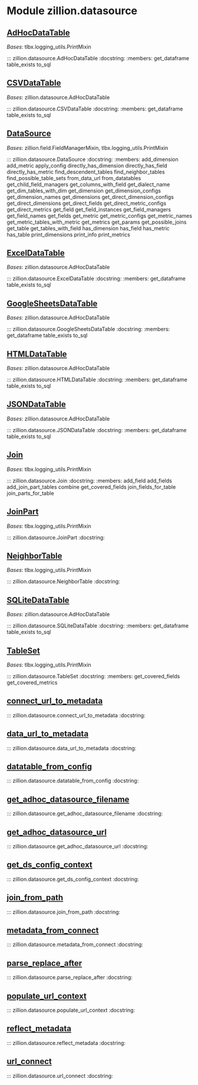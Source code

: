 [//]: # (This is an auto-generated file. Do not edit)
# Module zillion.datasource


## [AdHocDataTable](https://github.com/totalhack/zillion/blob/master/zillion/datasource.py#L1456-L1624)

*Bases*: tlbx.logging_utils.PrintMixin

::: zillion.datasource.AdHocDataTable
    :docstring:
    :members: get_dataframe table_exists to_sql


## [CSVDataTable](https://github.com/totalhack/zillion/blob/master/zillion/datasource.py#L1643-L1653)

*Bases*: zillion.datasource.AdHocDataTable

::: zillion.datasource.CSVDataTable
    :docstring:
    :members: get_dataframe table_exists to_sql


## [DataSource](https://github.com/totalhack/zillion/blob/master/zillion/datasource.py#L461-L1453)

*Bases*: zillion.field.FieldManagerMixin, tlbx.logging_utils.PrintMixin

::: zillion.datasource.DataSource
    :docstring:
    :members: add_dimension add_metric apply_config directly_has_dimension directly_has_field directly_has_metric find_descendent_tables find_neighbor_tables find_possible_table_sets from_data_url from_datatables get_child_field_managers get_columns_with_field get_dialect_name get_dim_tables_with_dim get_dimension get_dimension_configs get_dimension_names get_dimensions get_direct_dimension_configs get_direct_dimensions get_direct_fields get_direct_metric_configs get_direct_metrics get_field get_field_instances get_field_managers get_field_names get_fields get_metric get_metric_configs get_metric_names get_metric_tables_with_metric get_metrics get_params get_possible_joins get_table get_tables_with_field has_dimension has_field has_metric has_table print_dimensions print_info print_metrics


## [ExcelDataTable](https://github.com/totalhack/zillion/blob/master/zillion/datasource.py#L1656-L1668)

*Bases*: zillion.datasource.AdHocDataTable

::: zillion.datasource.ExcelDataTable
    :docstring:
    :members: get_dataframe table_exists to_sql


## [GoogleSheetsDataTable](https://github.com/totalhack/zillion/blob/master/zillion/datasource.py#L1698-L1720)

*Bases*: zillion.datasource.AdHocDataTable

::: zillion.datasource.GoogleSheetsDataTable
    :docstring:
    :members: get_dataframe table_exists to_sql


## [HTMLDataTable](https://github.com/totalhack/zillion/blob/master/zillion/datasource.py#L1682-L1695)

*Bases*: zillion.datasource.AdHocDataTable

::: zillion.datasource.HTMLDataTable
    :docstring:
    :members: get_dataframe table_exists to_sql


## [JSONDataTable](https://github.com/totalhack/zillion/blob/master/zillion/datasource.py#L1671-L1679)

*Bases*: zillion.datasource.AdHocDataTable

::: zillion.datasource.JSONDataTable
    :docstring:
    :members: get_dataframe table_exists to_sql


## [Join](https://github.com/totalhack/zillion/blob/master/zillion/datasource.py#L308-L418)

*Bases*: tlbx.logging_utils.PrintMixin

::: zillion.datasource.Join
    :docstring:
    :members: add_field add_fields add_join_part_tables combine get_covered_fields join_fields_for_table join_parts_for_table


## [JoinPart](https://github.com/totalhack/zillion/blob/master/zillion/datasource.py#L298-L305)

*Bases*: tlbx.logging_utils.PrintMixin

::: zillion.datasource.JoinPart
    :docstring:
    


## [NeighborTable](https://github.com/totalhack/zillion/blob/master/zillion/datasource.py#L451-L458)

*Bases*: tlbx.logging_utils.PrintMixin

::: zillion.datasource.NeighborTable
    :docstring:
    


## [SQLiteDataTable](https://github.com/totalhack/zillion/blob/master/zillion/datasource.py#L1627-L1640)

*Bases*: zillion.datasource.AdHocDataTable

::: zillion.datasource.SQLiteDataTable
    :docstring:
    :members: get_dataframe table_exists to_sql


## [TableSet](https://github.com/totalhack/zillion/blob/master/zillion/datasource.py#L247-L295)

*Bases*: tlbx.logging_utils.PrintMixin

::: zillion.datasource.TableSet
    :docstring:
    :members: get_covered_fields get_covered_metrics


## [connect_url_to_metadata](https://github.com/totalhack/zillion/blob/master/zillion/datasource.py#L64-L73)

::: zillion.datasource.connect_url_to_metadata
    :docstring:


## [data_url_to_metadata](https://github.com/totalhack/zillion/blob/master/zillion/datasource.py#L104-L133)

::: zillion.datasource.data_url_to_metadata
    :docstring:


## [datatable_from_config](https://github.com/totalhack/zillion/blob/master/zillion/datasource.py#L1723-L1767)

::: zillion.datasource.datatable_from_config
    :docstring:


## [get_adhoc_datasource_filename](https://github.com/totalhack/zillion/blob/master/zillion/datasource.py#L186-L189)

::: zillion.datasource.get_adhoc_datasource_filename
    :docstring:


## [get_adhoc_datasource_url](https://github.com/totalhack/zillion/blob/master/zillion/datasource.py#L192-L194)

::: zillion.datasource.get_adhoc_datasource_url
    :docstring:


## [get_ds_config_context](https://github.com/totalhack/zillion/blob/master/zillion/datasource.py#L51-L53)

::: zillion.datasource.get_ds_config_context
    :docstring:


## [join_from_path](https://github.com/totalhack/zillion/blob/master/zillion/datasource.py#L421-L448)

::: zillion.datasource.join_from_path
    :docstring:


## [metadata_from_connect](https://github.com/totalhack/zillion/blob/master/zillion/datasource.py#L136-L156)

::: zillion.datasource.metadata_from_connect
    :docstring:


## [parse_replace_after](https://github.com/totalhack/zillion/blob/master/zillion/datasource.py#L76-L101)

::: zillion.datasource.parse_replace_after
    :docstring:


## [populate_url_context](https://github.com/totalhack/zillion/blob/master/zillion/datasource.py#L56-L61)

::: zillion.datasource.populate_url_context
    :docstring:


## [reflect_metadata](https://github.com/totalhack/zillion/blob/master/zillion/datasource.py#L159-L183)

::: zillion.datasource.reflect_metadata
    :docstring:


## [url_connect](https://github.com/totalhack/zillion/blob/master/zillion/datasource.py#L197-L244)

::: zillion.datasource.url_connect
    :docstring:

